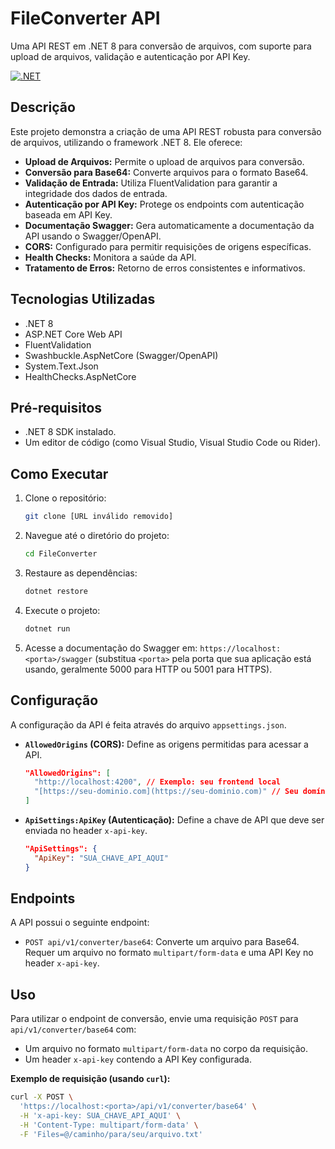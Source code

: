 # FileConverter API

Uma API REST em .NET 8 para conversão de arquivos, com suporte para upload de arquivos, validação e autenticação por API Key.

[![.NET](https://github.com/dotnet/dotnet/raw/main/images/dotnet-logo.png)](https://dotnet.microsoft.com/)

## Descrição

Este projeto demonstra a criação de uma API REST robusta para conversão de arquivos, utilizando o framework .NET 8. Ele oferece:

*   **Upload de Arquivos:** Permite o upload de arquivos para conversão.
*   **Conversão para Base64:** Converte arquivos para o formato Base64.
*   **Validação de Entrada:** Utiliza FluentValidation para garantir a integridade dos dados de entrada.
*   **Autenticação por API Key:** Protege os endpoints com autenticação baseada em API Key.
*   **Documentação Swagger:** Gera automaticamente a documentação da API usando o Swagger/OpenAPI.
*   **CORS:** Configurado para permitir requisições de origens específicas.
*   **Health Checks:** Monitora a saúde da API.
*   **Tratamento de Erros:** Retorno de erros consistentes e informativos.

## Tecnologias Utilizadas

*   .NET 8
*   ASP.NET Core Web API
*   FluentValidation
*   Swashbuckle.AspNetCore (Swagger/OpenAPI)
*   System.Text.Json
*   HealthChecks.AspNetCore

## Pré-requisitos

*   .NET 8 SDK instalado.
*   Um editor de código (como Visual Studio, Visual Studio Code ou Rider).

## Como Executar

1.  Clone o repositório:

    ```bash
    git clone [URL inválido removido]
    ```

2.  Navegue até o diretório do projeto:

    ```bash
    cd FileConverter
    ```

3.  Restaure as dependências:

    ```bash
    dotnet restore
    ```

4.  Execute o projeto:

    ```bash
    dotnet run
    ```

5.  Acesse a documentação do Swagger em: `https://localhost:<porta>/swagger` (substitua `<porta>` pela porta que sua aplicação está usando, geralmente 5000 para HTTP ou 5001 para HTTPS).

## Configuração

A configuração da API é feita através do arquivo `appsettings.json`.

*   **`AllowedOrigins` (CORS):** Define as origens permitidas para acessar a API.

    ```json
    "AllowedOrigins": [
      "http://localhost:4200", // Exemplo: seu frontend local
      "[https://seu-dominio.com](https://seu-dominio.com)" // Seu domínio em produção
    ]
    ```

*   **`ApiSettings:ApiKey` (Autenticação):** Define a chave de API que deve ser enviada no header `x-api-key`.

    ```json
    "ApiSettings": {
      "ApiKey": "SUA_CHAVE_API_AQUI"
    }
    ```

## Endpoints

A API possui o seguinte endpoint:

*   `POST api/v1/converter/base64`: Converte um arquivo para Base64. Requer um arquivo no formato `multipart/form-data` e uma API Key no header `x-api-key`.

## Uso

Para utilizar o endpoint de conversão, envie uma requisição `POST` para `api/v1/converter/base64` com:

*   Um arquivo no formato `multipart/form-data` no corpo da requisição.
*   Um header `x-api-key` contendo a API Key configurada.

**Exemplo de requisição (usando `curl`):**

```bash
curl -X POST \
  'https://localhost:<porta>/api/v1/converter/base64' \
  -H 'x-api-key: SUA_CHAVE_API_AQUI' \
  -H 'Content-Type: multipart/form-data' \
  -F 'Files=@/caminho/para/seu/arquivo.txt'
